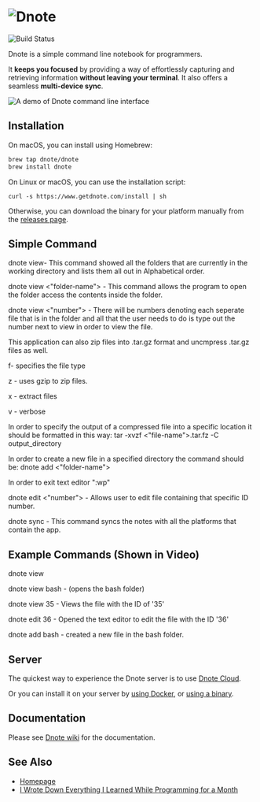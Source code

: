 ![Dnote](assets/logo.png)
=========================

![Build Status](https://github.com/dnote/dnote/actions/workflows/ci.yml/badge.svg)

Dnote is a simple command line notebook for programmers.

It **keeps you focused** by providing a way of effortlessly capturing and retrieving information **without leaving your terminal**. It also offers a seamless **multi-device sync**.

![A demo of Dnote command line interface](assets/cli.gif "Dnote command line interface")

## Installation

On macOS, you can install using Homebrew:

```sh
brew tap dnote/dnote
brew install dnote
```

On Linux or macOS, you can use the installation script:

    curl -s https://www.getdnote.com/install | sh

Otherwise, you can download the binary for your platform manually from the [releases page](https://github.com/dnote/dnote/releases).
## Simple Command

 dnote view- This command showed all the folders that are currently in the working directory and lists them all out in Alphabetical order.

 dnote view <"folder-name"> - This command allows the program to open the folder access the contents inside the folder.

 dnote view <"number"> - There will be numbers denoting each seperate file that is in the folder and all that the user needs to do is type out the number next to view in order to view the file.

 This application can also zip files into .tar.gz format and uncmpress .tar.gz files as well.

 f- specifies the file type

 z - uses gzip to zip files.

 x - extract files

 v - verbose

 In order to specify the output of a compressed file into a specific location it should be formatted in this way: tar -xvzf <"file-name">.tar.fz -C output_directory

 In order to create a new file in a specified directory the command should be:
 dnote add <"folder-name">

In order to exit text editor ":wp"

dnote edit <"number"> - Allows user to edit file containing that specific ID number.

dnote sync - This command syncs the notes with all the platforms that contain the app.

## Example Commands (Shown in Video)

 dnote view

 dnote view bash - (opens the bash folder)

 dnote view 35 - Views the file with the ID of '35'

 dnote edit 36 - Opened the text editor to edit the file with the ID '36'

 dnote add bash - created a new file in the bash folder. 
## Server

The quickest way to experience the Dnote server is to use [Dnote Cloud](https://app.getdnote.com).

Or you can install it on your server by [using Docker](https://github.com/dnote/dnote/blob/master/host/docker/README.md), or [using a binary](https://github.com/dnote/dnote/blob/master/SELF_HOSTING.md).

## Documentation

Please see [Dnote wiki](https://github.com/dnote/dnote/wiki) for the documentation.

## See Also

- [Homepage](https://www.getdnote.com)
- [I Wrote Down Everything I Learned While Programming for a Month](https://www.getdnote.com/blog/writing-everything-i-learn-coding-for-a-month/)
